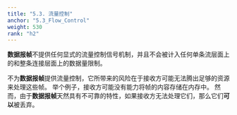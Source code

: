 ```yaml
---
title: "5.3. 流量控制"
anchor: "5.3_Flow_Control"
weight: 530
rank: "h2"
---
```


**数据报帧**不提供任何显式的流量控制信号机制，并且不会被计入任何单条流层面上的和整条连接层面上的数据量限制。

不为**数据报帧**提供流量控制，它所带来的风险在于接收方可能无法腾出足够的资源来处理这些帧。
举个例子，接收方可能没有能力将帧的内容存储在内存中。
然而，由于**数据报帧**天然具有不可靠的特性，如果接收方无法处理它们，那么它们**可以**被丢弃。
